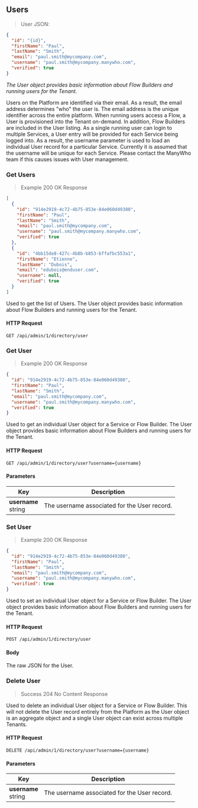 ## Users

> User JSON:

```json
{
  "id": "{id}",
  "firstName": "Paul",
  "lastName": "Smith",
  "email": "paul.smith@mycompany.com",
  "username": "paul.smith@mycompany.manywho.com",
  "verified": true
}
```

*The User object provides basic information about Flow Builders and running users for the Tenant.*

Users on the Platform are identified via their email. As a result, the email address determines "who" the user is. The email address is the unique identifier across the entire platform. When running users access a Flow, a User is provisioned into the Tenant on-demand. In addition, Flow Builders are included in the User listing. As a single running user can login to multiple Services, a User entry will be provided for each Service being logged into. As a result, the username parameter is used to load an individual User record for a particular Service. Currently it is assumed that the username will be unique for each Service. Please contact the ManyWho team if this causes issues with User management.


### Get Users

> Example 200 OK Response

```json
[
  {
    "id": "914e2919-4c72-4b75-853e-84e060d49380",
    "firstName": "Paul",
    "lastName": "Smith",
    "email": "paul.smith@mycompany.com",
    "username": "paul.smith@mycompany.manywho.com",
    "verified": true
  },
  {
    "id": "4bb15de8-427c-4b8b-b853-bffafbc553a1",
    "firstName": "Etienne",
    "lastName": "Dubois",
    "email": "edubois@enduser.com",
    "username": null,
    "verified": true
  }
]
```

Used to get the list of Users. The User object provides basic information about Flow Builders and running users for the Tenant.

#### HTTP Request

`GET /api/admin/1/directory/user`

### Get User

> Example 200 OK Response

```json
{
  "id": "914e2919-4c72-4b75-853e-84e060d49380",
  "firstName": "Paul",
  "lastName": "Smith",
  "email": "paul.smith@mycompany.com",
  "username": "paul.smith@mycompany.manywho.com",
  "verified": true
}
```

Used to get an individual User object for a Service or Flow Builder. The User object provides basic information about Flow Builders and running users for the Tenant.

#### HTTP Request

`GET /api/admin/1/directory/user?username={username}`

#### Parameters

Key | Description
--- | -----------
**username**<br/>string | The username associated for the User record.


### Set User

> Example 200 OK Response

```json
{
  "id": "914e2919-4c72-4b75-853e-84e060d49380",
  "firstName": "Paul",
  "lastName": "Smith",
  "email": "paul.smith@mycompany.com",
  "username": "paul.smith@mycompany.manywho.com",
  "verified": true
}
```

Used to set an individual User object for a Service or Flow Builder. The User object provides basic information about Flow Builders and running users for the Tenant.

#### HTTP Request

`POST /api/admin/1/directory/user`

#### Body

The raw JSON for the User.


### Delete User

> Success 204 No Content Response

Used to delete an individual User object for a Service or Flow Builder. This will not delete the User record entirely from the Platform as the User object is an aggregate object and a single User object can exist across multiple Tenants.

#### HTTP Request

`DELETE /api/admin/1/directory/user?username={username}`

#### Parameters

Key | Description
--- | -----------
**username**<br/>string | The username associated for the User record.
